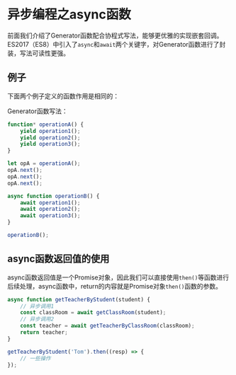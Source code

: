 # 异步编程之async函数

前面我们介绍了Generator函数配合协程式写法，能够更优雅的实现嵌套回调。ES2017（ES8）中引入了`async`和`await`两个关键字，对Generator函数进行了封装，写法可读性更强。

## 例子

下面两个例子定义的函数作用是相同的：

Generator函数写法：
```javascript
function* operationA() {
    yield operation1();
    yield operation2();
    yield operation3();
}

let opA = operationA();
opA.next();
opA.next();
opA.next();
```

```javascript
async function operationB() {
    await operation1();
    await operation2();
    await operation3();
}

operationB();
```

## async函数返回值的使用

async函数返回值是一个Promise对象，因此我们可以直接使用`then()`等函数进行后续处理，async函数中，return的内容就是Promise对象`then()`函数的参数。

```javascript
async function getTeacherByStudent(student) {
    // 异步调用1
    const classRoom = await getClassRoom(student);
    // 异步调用2
    const teacher = await getTeacherByClassRoom(classRoom);
    return teacher;
}

getTeacherByStudent('Tom').then((resp) => {
    // 一些操作
});
```

